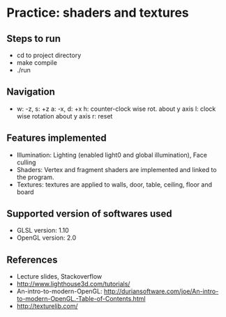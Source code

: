 # Practice: shaders and textures

## Steps to run
* cd to project directory
* make compile
* ./run

## Navigation
* 	w: -z, s: +z
	a: -x, d: +x
	h: counter-clock wise rot. about y axis
	l: clock wise rotation about y axis
	r: reset

## Features implemented
* Illumination: Lighting (enabled light0 and global illumination), Face culling
* Shaders: Vertex and fragment shaders are implemented and linked to the program.
* Textures: textures are applied to walls, door, table, ceiling, floor and board

## Supported version of softwares used
* GLSL version: 1.10
* OpenGL version: 2.0

## References
* Lecture slides, Stackoverflow
* http://www.lighthouse3d.com/tutorials/
* An-intro-to-modern-OpenGL: http://duriansoftware.com/joe/An-intro-to-modern-OpenGL.-Table-of-Contents.html
* http://texturelib.com/
